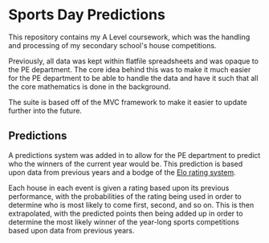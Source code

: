 # Sports Day Predictions
This repository contains my A Level coursework, which was the handling and processing of my secondary school's house competitions.

Previously, all data was kept within flatfile spreadsheets and was opaque to the PE department. The core idea behind this was to make it much easier for the PE department to be able to handle the data and have it such that all the core mathematics is done in the background.

The suite is based off of the MVC framework to make it easier to update further into the future.

## Predictions
A predictions system was added in to allow for the PE department to predict who the winners of the current year would be. This prediction is based upon data from previous years and a bodge of the [Elo rating system](https://en.wikipedia.org/wiki/Elo_rating_system).

Each house in each event is given a rating based upon its previous performance, with the probabilities of the rating being used in order to determine who is most likely to come first, second, and so on. This is then extrapolated, with the predicted points then being added up in order to determine the most likely winner of the year-long sports competitions based upon data from previous years.
